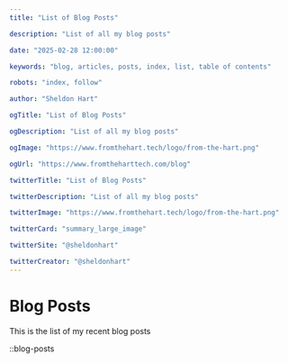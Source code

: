 ```yaml
---
title: "List of Blog Posts"

description: "List of all my blog posts"

date: "2025-02-28 12:00:00"

keywords: "blog, articles, posts, index, list, table of contents"

robots: "index, follow"

author: "Sheldon Hart"

ogTitle: "List of Blog Posts"

ogDescription: "List of all my blog posts"

ogImage: "https://www.fromthehart.tech/logo/from-the-hart.png"

ogUrl: "https://www.fromtheharttech.com/blog"

twitterTitle: "List of Blog Posts"

twitterDescription: "List of all my blog posts"

twitterImage: "https://www.fromthehart.tech/logo/from-the-hart.png"

twitterCard: "summary_large_image"

twitterSite: "@sheldonhart"

twitterCreator: "@sheldonhart"
---
```


# Blog Posts

This is the list of my recent blog posts

::blog-posts
